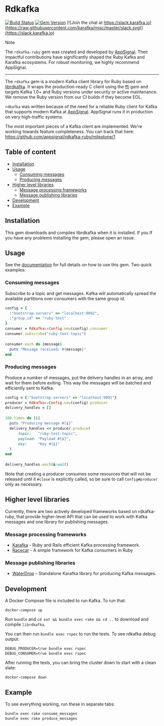 # Rdkafka

[![Build Status](https://github.com/karafka/rdkafka-ruby/actions/workflows/ci.yml/badge.svg)](https://github.com/karafka/rdkafka-ruby/actions/workflows/ci.yml)
[![Gem Version](https://badge.fury.io/rb/rdkafka.svg)](https://badge.fury.io/rb/rdkafka)
[![Join the chat at https://slack.karafka.io](https://raw.githubusercontent.com/karafka/misc/master/slack.svg)](https://slack.karafka.io)

> [!NOTE]
> The `rdkafka-ruby` gem was created and developed by [AppSignal](https://www.appsignal.com/). Their impactful contributions have significantly shaped the Ruby Kafka and Karafka ecosystems. For robust monitoring, we highly recommend AppSignal.

---

The `rdkafka` gem is a modern Kafka client library for Ruby based on
[librdkafka](https://github.com/edenhill/librdkafka/).
It wraps the production-ready C client using the [ffi](https://github.com/ffi/ffi)
gem and targets Kafka 1.0+ and Ruby versions under security or
active maintenance. We remove the Ruby version from our CI builds if they 
become EOL.

`rdkafka` was written because of the need for a reliable Ruby client for Kafka that supports modern Kafka at [AppSignal](https://appsignal.com). AppSignal runs it in production on very high-traffic systems.

The most important pieces of a Kafka client are implemented. We're
working towards feature completeness. You can track that here:
https://github.com/appsignal/rdkafka-ruby/milestone/1

## Table of content

- [Installation](#installation)
- [Usage](#usage)
  * [Consuming messages](#consuming-messages)
  * [Producing messages](#producing-messages)
- [Higher level libraries](#higher-level-libraries)
  * [Message processing frameworks](#message-processing-frameworks)
  * [Message publishing libraries](#message-publishing-libraries)
- [Development](#development)
- [Example](#example)


## Installation

This gem downloads and compiles librdkafka when it is installed. If you
If you have any problems installing the gem, please open an issue.

## Usage

See the [documentation](https://www.rubydoc.info/github/appsignal/rdkafka-ruby) for full details on how to use this gem. Two quick examples:

### Consuming messages

Subscribe to a topic and get messages. Kafka will automatically spread
the available partitions over consumers with the same group id.

```ruby
config = {
  :"bootstrap.servers" => "localhost:9092",
  :"group.id" => "ruby-test"
}
consumer = Rdkafka::Config.new(config).consumer
consumer.subscribe("ruby-test-topic")

consumer.each do |message|
  puts "Message received: #{message}"
end
```

### Producing messages

Produce a number of messages, put the delivery handles in an array, and
wait for them before exiting. This way the messages will be batched and
efficiently sent to Kafka.

```ruby
config = {:"bootstrap.servers" => "localhost:9092"}
producer = Rdkafka::Config.new(config).producer
delivery_handles = []

100.times do |i|
  puts "Producing message #{i}"
  delivery_handles << producer.produce(
      topic:   "ruby-test-topic",
      payload: "Payload #{i}",
      key:     "Key #{i}"
  )
end

delivery_handles.each(&:wait)
```

Note that creating a producer consumes some resources that will not be
released until it `#close` is explicitly called, so be sure to call
`Config#producer` only as necessary.

## Higher level libraries

Currently, there are two actively developed frameworks based on rdkafka-ruby, that provide higher-level API that can be used to work with Kafka messages and one library for publishing messages.

### Message processing frameworks

* [Karafka](https://github.com/karafka/karafka) - Ruby and Rails efficient Kafka processing framework.
* [Racecar](https://github.com/zendesk/racecar) - A simple framework for Kafka consumers in Ruby 

### Message publishing libraries

* [WaterDrop](https://github.com/karafka/waterdrop) – Standalone Karafka library for producing Kafka messages.

## Development

A Docker Compose file is included to run Kafka. To run
that:

```
docker-compose up
```

Run `bundle` and `cd ext && bundle exec rake && cd ..` to download and
compile `librdkafka`.

You can then run `bundle exec rspec` to run the tests. To see rdkafka
debug output:

```
DEBUG_PRODUCER=true bundle exec rspec
DEBUG_CONSUMER=true bundle exec rspec
```

After running the tests, you can bring the cluster down to start with a
clean slate:

```
docker-compose down
```

## Example

To see everything working, run these in separate tabs:

```
bundle exec rake consume_messages
bundle exec rake produce_messages
```

